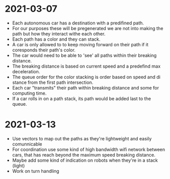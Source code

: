 # 2021-03-07  
* Each autonomous car has a destination with a predifined path.    
* For our purposes these will be pregenerated we are not into making the path but how they interact withe each other.  
* Each path has a color and they can stack. 
* A car is only allowed to to keep moving forward on their path if it coresponds their path's color.  
* The car would need to be able to 'see' all paths within their breaking distance.  
* The breaking distance is based on current speed and a predefind max deceleration.  
* The queue order for the color stacking is order based on speed and di stance from the first path intersection.
* Each car "transmits" their path within breaking distance and some for computing time.  
* If a car rolls in on a path stack, its path would be added last to the queue.

# 2021-03-13  
* Use vectors to map out the paths as they're lightweight and easily comunnicable
* For coordination use some kind of high bandwidth wifi network between cars, that has reach beyond the maximum speed breaking distance.
* Maybe add some kind of indication on robots when they're in a stack (light)
* Work on turn handling
